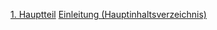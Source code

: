 


[1. Hauptteil](./1_Hauptteil/Inhaltsseite.md)
[Einleitung (Hauptinhaltsverzeichnis)](../Einleitung.md)
